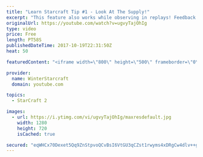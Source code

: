 ```yaml
---
title: "Learn Starcraft Tip #1 - Look At The Supply!"
excerpt: "This feature also works while observing in replays! Feedback and tip suggestions are appreciated :)"
originalUrl: https://youtube.com/watch?v=ugvyTajOhIg
type: video
price: Free
length: PT58S
publishedDateTime: 2017-10-19T22:31:50Z
heat: 50

featuredContent: "<iframe width=\"800\" height=\"500\" frameborder=\"0\" src=\"https://www.youtube.com/embed/ugvyTajOhIg\" allow=\"accelerometer; autoplay; encrypted-media; gyroscope; picture-in-picture\" allowfullscreen></iframe>"

provider:
  name: WinterStarcraft
  domain: youtube.com

topics:
  - StarCraft 2

images:
  - url: https://i.ytimg.com/vi/ugvyTajOhIg/maxresdefault.jpg
    width: 1280
    height: 720
    isCached: true

secured: "eqWHCx70Dexet5Qq9ZnStpvoQCvBsI6VtGU3qCZst1rwyms4xDRgCw4dlv++gyV9b/D7ASt2T2rRAXWQk5EozJAkIZdo42aO9ammzsCpHvXjWQhCRW23YoQ7LiiMjqi5+lSpp1p0zw/PHGVW6F0yH6x+aPH8NqiCrjgK8JHUtDMTDQtVS9cGQluCwkD4E18FYbsXwo9JYaiacXISLWjzIE6SvqpJXW96UdsthuwTyMs8vWMmNjxmCRwYwpvjVinPZ47zN94VmST/vTZYWkLPSlf7kwqrBWbxsAwa2s7wWDo6rIq9qpNFfiLhQffPn16S/oV78picRdSyA1XIU4FiikVir3J6I5N9q0Ylcr/JDG8Cj5E/9UVdxmaZPT7smais4tjjR2KyVhpE9nrX0mhXxroGmSF/4c4OY+EwzERvF/I=;aUWjxsfR3XBHT27BhWnbYg=="
---
```


